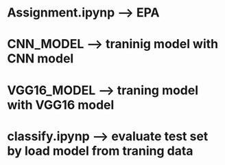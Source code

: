 # Assignment.ipynp --> EPA
# CNN_MODEL --> traninig model with CNN model
# VGG16_MODEL --> traning model with VGG16 model
# classify.ipynp --> evaluate test set by load model from traning data
